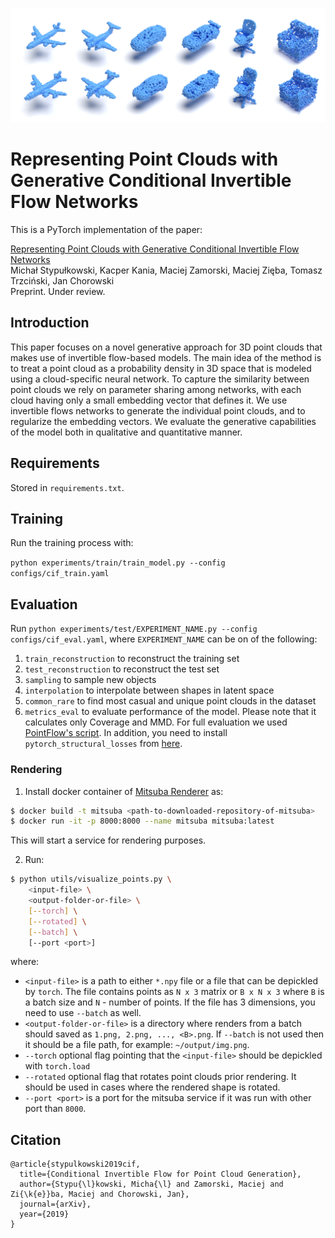 
![mainimg](main.png)

# Representing Point Clouds with Generative Conditional Invertible Flow Networks

This is a PyTorch implementation of the paper:

[Representing Point Clouds with Generative Conditional Invertible Flow Networks](https://arxiv.org/abs/1910.07344) <br>
Michał Stypułkowski, Kacper Kania, Maciej Zamorski, Maciej Zięba, Tomasz Trzciński, Jan Chorowski <br>
Preprint. Under review.

## Introduction
This paper focuses on a novel generative approach for 3D point clouds that makes use of invertible flow-based models. The main idea of the method is to treat a point cloud as a probability density in 3D space that is modeled using a cloud-specific neural network. To capture the similarity between point clouds we rely on parameter sharing among networks, with each cloud having only a small embedding vector that defines it. We use invertible flows networks to generate the individual point clouds, and to regularize the embedding vectors. We evaluate the generative capabilities of the model both in qualitative and quantitative manner.

## Requirements
Stored in `requirements.txt`.

## Training
Run the training process with:

`python experiments/train/train_model.py --config configs/cif_train.yaml`

## Evaluation
Run `python experiments/test/EXPERIMENT_NAME.py --config configs/cif_eval.yaml`,
where `EXPERIMENT_NAME` can be on of the following:

1. `train_reconstruction` to reconstruct the training set
2. `test_reconstruction` to reconstruct the test set
3. `sampling` to sample new objects
4. `interpolation` to interpolate between shapes in latent space
5. `common_rare` to find most casual and unique point clouds in the dataset
6. `metrics_eval` to evaluate performance of the model. Please note that it calculates only Coverage and MMD. For full evaluation we used [PointFlow's script](https://github.com/stevenygd/PointFlow). In addition, you need to install `pytorch_structural_losses` from [here](https://github.com/stevenygd/PointFlow/tree/master/metrics/pytorch_structural_losses).  

### Rendering
1. Install docker container of [Mitsuba Renderer](https://github.com/kacperkan/mitsuba-flask-service) as:
```bash
$ docker build -t mitsuba <path-to-downloaded-repository-of-mitsuba>
$ docker run -it -p 8000:8000 --name mitsuba mitsuba:latest 
```
This will start a service for rendering purposes.

2. Run:
```bash
$ python utils/visualize_points.py \
    <input-file> \
    <output-folder-or-file> \
    [--torch] \
    [--rotated] \
    [--batch] \
    [--port <port>]
```
where:
- `<input-file>` is a path to either `*.npy` file or a file that can be depickled by `torch`. The file contains points as `N x 3` matrix or `B x N x 3` where `B` is a batch size and `N` - number of points. If the file has 3 dimensions, you need to use `--batch` as well.
- `<output-folder-or-file>` is a directory where renders from a batch should saved as `1.png, 2.png, ..., <B>.png`. If `--batch` is not used then it should be a file path, for example: `~/output/img.png`.
- `--torch` optional flag pointing that the `<input-file>` should be depickled with `torch.load`
- `--rotated` optional flag that rotates point clouds prior rendering. It should be used in cases where the rendered shape is rotated.
- `--port <port>` is a port for the mitsuba service if it was run with other port than `8000`.

## Citation
```
@article{stypulkowski2019cif,
  title={Conditional Invertible Flow for Point Cloud Generation},
  author={Stypu{\l}kowski, Micha{\l} and Zamorski, Maciej and Zi{\k{e}}ba, Maciej and Chorowski, Jan},
  journal={arXiv},
  year={2019}
}
```
